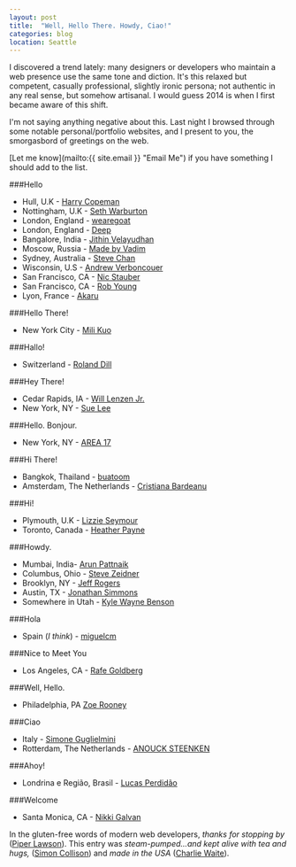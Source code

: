 ```yaml
---
layout: post
title:  "Well, Hello There. Howdy, Ciao!"
categories: blog
location: Seattle
---
```



I discovered a trend lately: many designers or developers who maintain a web presence use the same tone and diction. It's this relaxed but competent, casually professional, slightly ironic persona; not authentic in any real sense, but somehow artisanal. I would guess 2014 is when I first became aware of this shift.

I'm not saying anything negative about this. Last night I browsed through some notable personal/portfolio websites, and I present to you, the smorgasbord of greetings on the web.

[Let me know](mailto:{{ site.email }} "Email Me") if you have something I should add to the list.


###Hello

* Hull, U.K - [Harry Copeman](//harrycopeman.com)
* Nottingham, U.K - [Seth Warburton](//internet-inspired.com)
* London, England - [wearegoat](//wearegoat.com)
* London, England - [Deep](//www.deep.co.uk)
* Bangalore, India - [Jithin Velayudhan](//iamjithin.me)
* Moscow, Russia - [Made by Vadim](//madebyvadim.com)
* Sydney, Australia - [Steve Chan](//www.chanified.com)
* Wisconsin, U.S - [Andrew Verboncouer](//www.averbs.com)
* San Francisco, CA - [Nic Stauber](//nicstauber.com)
* San Francisco, CA - [Rob Young](//www.eisforeffort.com)
* Lyon, France - [Akaru](//www.akaru.fr)


###Hello There!

* New York City - [Mili Kuo](//milikuo.com)


###Hallo!

* Switzerland - [Roland Dill](//www.rolanddill.com)

###Hey There!

* Cedar Rapids, IA - [Will Lenzen Jr.](//willlenzenjr.com/about-will)
* New York, NY - [Sue Lee](//itssue.com)

###Hello. Bonjour.

* New York, NY - [AREA 17](//www.area17.com)

###Hi There!

* Bangkok, Thailand - [buatoom](//buatoom.com)
* Amsterdam, The Netherlands - [Cristiana Bardeanu](//84colors.com)

###Hi!

* Plymouth, U.K - [Lizzie Seymour](//lizz.es)
* Toronto, Canada - [Heather Payne](//heatherpayne.ca)

###Howdy.

* Mumbai, India- [Arun Pattnaik](//arunpattnaik.com)
* Columbus, Ohio - [Steve Zeidner](//stevezeidner.com/about)
* Brooklyn, NY - [Jeff Rogers](//howdyjeff.com/about)
* Austin, TX - [Jonathan Simmons](//www.jonathanpsimmons.com)
* Somewhere in Utah - [Kyle Wayne Benson](//kylewaynebenson.com)

###Hola

* Spain (*I think*) - [miguelcm](//www.miguelcm.com/about)

###Nice to Meet You

* Los Angeles, CA - [Rafe Goldberg](//rafegoldberg.com)


###Well, Hello.

* Philadelphia, PA [Zoe Rooney](//zoerooney.com)

###Ciao

* Italy - [Simone Guglielmini](//iwantobeafootballplayer.com)
* Rotterdam, The Netherlands - [ANOUCK STEENKEN](//anoucksteenken.com)

###Ahoy!

* Londrina e Região, Brasil - [Lucas Perdidão](//perdidao.net)

###Welcome

* Santa Monica, CA - [Nikki Galvan](//www.thecreativepm.com)


In the gluten-free words of modern web developers, *thanks for stopping by* ([Piper Lawson](//piperlawson.com)). This entry was *steam-pumped...and kept alive with tea and hugs,* ([Simon Collison](//colly.com)) and *made in the USA* ([Charlie Waite](//www.charliewaite.me)).
